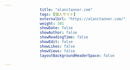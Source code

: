 ---
                title: "alanctanner.com"
                tags: [個人サイト]
                externalUrl: "https://alanctanner.com/"
                weight: 301
                showDate: false
                showAuthor: false
                showReadingTime: false
                showEdit: false
                showLikes: false
                showViews: false
                layoutBackgroundHeaderSpace: false
                ---

